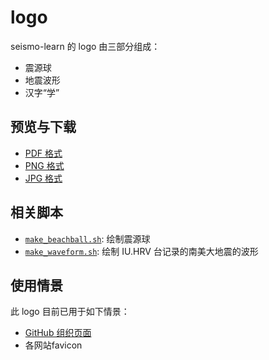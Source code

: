 # logo

seismo-learn 的 logo 由三部分组成：

- 震源球
- 地震波形
- 汉字“学”

## 预览与下载

- [PDF 格式](logo.pdf)
- [PNG 格式](logo.png)
- [JPG 格式](logo.jpg)

## 相关脚本

- [`make_beachball.sh`](make_beachball.sh): 绘制震源球
- [`make_waveform.sh`](make_waveform.sh): 绘制 IU.HRV 台记录的南美大地震的波形

## 使用情景

此 logo 目前已用于如下情景：

- [GitHub 组织页面](https://github.com/organizations/seismo-learn/settings/profile)
- 各网站favicon
